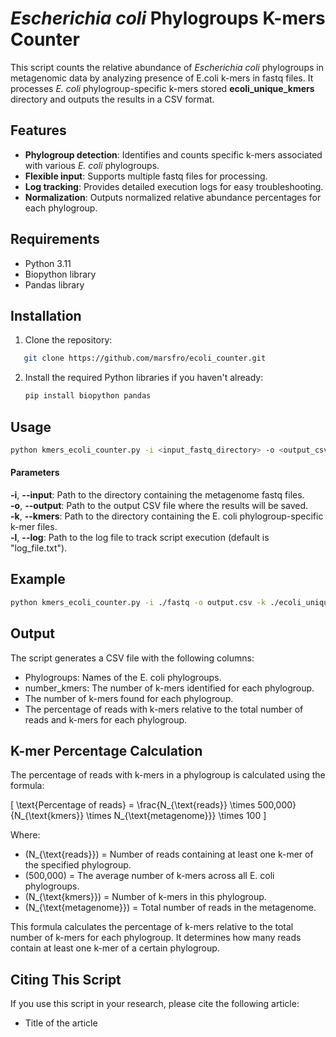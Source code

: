 # *Escherichia coli* Phylogroups K-mers Counter

This script counts the relative abundance of *Escherichia coli* phylogroups in metagenomic data by analyzing presence of E.coli k-mers in fastq files. It processes *E. coli* phylogroup-specific k-mers stored **ecoli_unique_kmers** directory and outputs the results in a CSV format.

## Features

- **Phylogroup detection**: Identifies and counts specific k-mers associated with various *E. coli* phylogroups.
- **Flexible input**: Supports multiple fastq files for processing.
- **Log tracking**: Provides detailed execution logs for easy troubleshooting.
- **Normalization**: Outputs normalized relative abundance percentages for each phylogroup.

## Requirements

- Python 3.11
- Biopython library
- Pandas library

## Installation

1.  Clone the repository:
```bash
   git clone https://github.com/marsfro/ecoli_counter.git
```

2. Install the required Python libraries if you haven't already:

   ```bash
   pip install biopython pandas
   ``` 

## Usage

```bash
python kmers_ecoli_counter.py -i <input_fastq_directory> -o <output_csv_file> -k <kmers_directory> -l <log_file_path>
```

#### Parameters
**-i**, **--input**: Path to the directory containing the metagenome fastq files.  
**-o**, **--output**: Path to the output CSV file where the results will be saved.  
**-k**, **--kmers**: Path to the directory containing the E. coli phylogroup-specific k-mer files.  
**-l**, **--log**: Path to the log file to track script execution (default is "log_file.txt").  

## Example

```bash
python kmers_ecoli_counter.py -i ./fastq -o output.csv -k ./ecoli_unique_kmers 
``` 

## Output
The script generates a CSV file with the following columns:  

- Phylogroups: Names of the E. coli phylogroups.  
- number_kmers: The number of k-mers identified for each phylogroup.  
- The number of k-mers found for each phylogroup.  
- The percentage of reads with k-mers relative to the total number of reads and k-mers for each phylogroup.  

## K-mer Percentage Calculation

The percentage of reads with k-mers in a phylogroup is calculated using the formula:

\[
\text{Percentage of reads} = \frac{N_{\text{reads}} \times 500,000}{N_{\text{kmers}} \times N_{\text{metagenome}}} \times 100
\]

Where:
- \(N_{\text{reads}}\) = Number of reads containing at least one k-mer of the specified phylogroup.
- \(500,000\) = The average number of k-mers across all E. coli phylogroups.
- \(N_{\text{kmers}}\) = Number of k-mers in this phylogroup.
- \(N_{\text{metagenome}}\) = Total number of reads in the metagenome.

This formula calculates the percentage of k-mers relative to the total number of k-mers for each phylogroup. It determines how many reads contain at least one k-mer of a certain phylogroup.






## Citing This Script

If you use this script in your research, please cite the following article:

 - Title of the article



